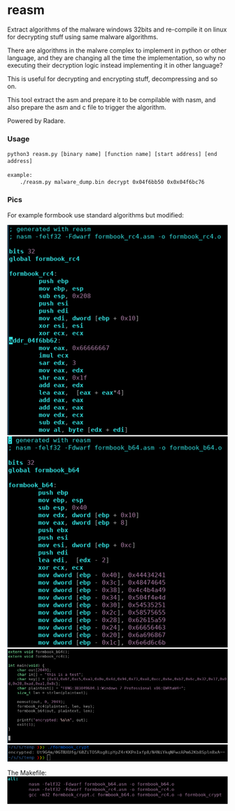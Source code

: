# reasm
Extract algorithms of the malware windows 32bits and re-compile it on linux for decrypting stuff using same malware algorithms.

There are algorithms in the malwre complex to implement in python or other language, and they are changing all the time the implementation, so why no executing their decryption logic instead implementing it in other language?

This is useful for decrypting and encrypting stuff, decompressing and so on.

This tool extract the asm and prepare it to be compilable with nasm, and also prepare the asm and c file to trigger the algorithm.

Powered by Radare.

### Usage
    python3 reasm.py [binary name] [function name] [start address] [end address]

    example:
        ./reasm.py malware_dump.bin decrypt 0x04f6bb50 0x0x04f6bc76


### Pics

For example formbook use standard algorithms but modified:

![rc4 modified](pics/fb_rc4.png)
![b64](pics/fb_b64.png)
![main](pics/fb_main.png)
![encrypted](pics/fb_encrypted.png)

The Makefile:
![makefile](pics/fb_makefile.png)

